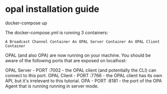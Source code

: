 # opal installation guide

docker-compose up

The docker-compose.yml is running 3 containers:

`A Broadcast Channel Container
An OPAL Server Container
An OPAL Client Container`

OPAL (and also OPA) are now running on your machine. You should be aware of the following ports that are exposed on localhost:

OPAL Server - PORT :7002 - the OPAL client (and potentially the CLI) can connect to this port.
OPAL Client - PORT :7766 - the OPAL client has its own API, but it's irrelevant to this tutorial.
OPA - PORT :8181 - the port of the OPA Agent that is running running in server mode.


